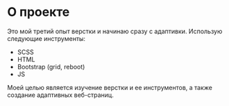 # О проекте
Это мой третий опыт верстки и начинаю сразу с адаптивки. 
Использую следующие инструменты:
* SCSS
* HTML
* Bootstrap (grid, reboot)
* JS

Моей целью является изучение верстки и ее инструментов, а также создание адаптивных веб-страниц.
